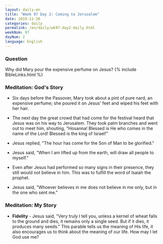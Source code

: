 ```yaml
---
layout: daily-en
title: "Week 97 Day 2: Coming to Jerusalem"
date: 2019-11-26 
categories: daily
permalink: /en/daily/wk97-day2-daily.html
weekNum: 97
dayNum: 2
language: English
---
```


### Question     
Why did Mary pour the expensive perfume on Jesus?
{% include BibleLinks.html %} 

### Meditation: God's Story   
+ Six days before the Passover, Mary took about a pint of pure nard, an expensive perfume; she poured it on Jesus' feet and wiped his feet with her hair. 

+ The next day the great crowd that had come for the festival heard that Jesus was on his way to Jerusalem. They took palm branches and went out to meet him, shouting, "Hosanna! Blessed is He who comes in the name of the Lord! Blessed is the king of Israel!" 

+ Jesus replied, "The hour has come for the Son of Man to be glorified." 

+ Jesus said, "When I am lifted up from the earth, will draw all people to myself." 

+ Even after Jesus had performed so many signs in their presence, they still would not believe in him. This was to fulfill the word of Isaiah the prophet. 

+ Jesus said, "Whoever believes in me does not believe in me only, but in the one who sent me." 

### Meditation: My Story   
+ **Fidelity** - Jesus said, "Very truly I tell you, unless a kernel of wheat falls to the ground and dies, it remains only a single seed. But if it dies, it produces many seeds." This parable tells us the meaning of His life, it also encourages us to think about the meaning of our life. How may I let God use me? 
